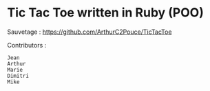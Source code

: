 # Tic Tac Toe written in Ruby (POO)
Sauvetage : https://github.com/ArthurC2Pouce/TicTacToe

Contributors :

	Jean
	Arthur
	Marie
	Dimitri
	Mike
